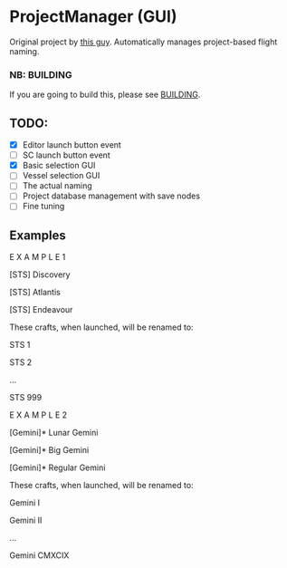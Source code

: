 # ProjectManager (GUI)

Original project by [this guy](https://github.com/Tantares).
Automatically manages project-based flight naming.

### NB: BUILDING
If you are going to build this, please see [BUILDING](BUILDING.md).

## TODO:

- [x] Editor launch button event
- [ ] SC launch button event
- [x] Basic selection GUI
- [ ] Vessel selection GUI
- [ ] The actual naming
- [ ] Project database management with save nodes
- [ ] Fine tuning

## Examples
E X A M P L E   1

[STS] Discovery

[STS] Atlantis

[STS] Endeavour

These crafts, when launched, will be renamed to:

STS 1

STS 2

...

STS 999

E X A M P L E   2

[Gemini]* Lunar Gemini

[Gemini]* Big Gemini

[Gemini]* Regular Gemini

These crafts, when launched, will be renamed to:

Gemini I

Gemini II

...

Gemini CMXCIX

